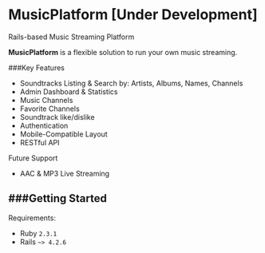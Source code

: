 # MusicPlatform [Under Development]
Rails-based Music Streaming Platform

**MusicPlatform** is a flexible solution to run your own music streaming.

###Key Features

* Soundtracks Listing & Search by: Artists, Albums, Names, Channels
* Admin Dashboard & Statistics
* Music Channels
* Favorite Channels
* Soundtrack like/dislike
* Authentication
* Mobile-Compatible Layout
* RESTful API

Future Support
* AAC & MP3 Live Streaming

###Getting Started
----------------------
Requirements:
* Ruby `2.3.1`
* Rails `~> 4.2.6`
